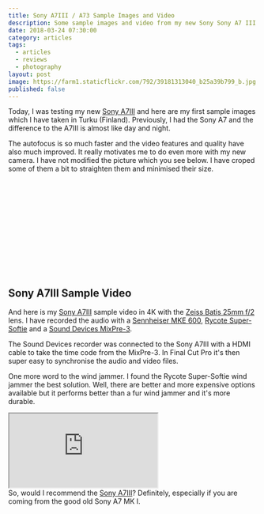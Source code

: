 ```yaml
---
title: Sony A7III / A73 Sample Images and Video
description: Some sample images and video from my new Sony Sony A7 III / A7III / A73
date: 2018-03-24 07:30:00
category: articles
tags:
  - articles
  - reviews
  - photography
layout: post
image: https://farm1.staticflickr.com/792/39181313040_b25a39b799_b.jpg
published: false
---
```


Today, I was testing my new <a href="https://amzn.to/2DQG8ap" rel="nofollow">Sony A7III</a> and here are my first sample images which I have taken in Turku (Finland). Previously, I had the Sony A7 and the difference to the A7III is almost like day and night.

The autofocus is so much faster and the video features and quality have also much improved. It really motivates me to do even more with my new camera. I have not modified the picture which you see below. I have croped some of them a bit to straighten them and minimised their size.

<br>
<amp-img src="https://farm1.staticflickr.com/792/39181313040_b25a39b799_b.jpg"  width="1024" height="577" layout="responsive" alt="Sony A7 III / A7III / A73 Sample Images and Video"></amp-img>
<br>
<!--more-->
<br>
<amp-img src="https://farm1.staticflickr.com/788/40990470301_2ea0a14817_b.jpg"  width="1024" height="577" layout="responsive" alt="Sony A7 III / A7III / A73 Sample Images and Video"></amp-img>
<br>
<amp-img src="https://farm5.staticflickr.com/4782/26119707147_061c372726_b.jpg"  width="1024" height="577" layout="responsive" alt="Sony A7 III / A7III / A73 Sample Images and Video"></amp-img>
<br>
<amp-img src="https://farm1.staticflickr.com/792/39181313040_b25a39b799_b.jpg"  width="1024" height="577" layout="responsive" alt="Sony A7 III / A7III / A73 Sample Images and Video"></amp-img>
<br>
<amp-img src="https://farm5.staticflickr.com/4777/39181320350_9f9041c0df_b.jpg"  width="1024" height="577" layout="responsive" alt="Sony A7 III / A7III / A73 Sample Images and Video"></amp-img>
<br>
<amp-img src="https://farm1.staticflickr.com/797/39181318410_5be1fcf190_b.jpg"  width="1024" height="577" layout="responsive" alt="Sony A7 III / A7III / A73 Sample Images and Video"></amp-img>
<br>
<amp-img src="https://farm1.staticflickr.com/812/26119703757_3079fdf614_b.jpg"  width="1024" height="577" layout="responsive" alt="Sony A7 III / A7III / A73 Sample Images and Video"></amp-img>
<br>
<amp-img src="https://farm1.staticflickr.com/802/39181315680_7184820c91_b.jpg"  width="1024" height="577" layout="responsive" alt="Sony A7 III / A7III / A73 Sample Images and Video"></amp-img>
<br>
<amp-img src="https://farm1.staticflickr.com/814/26119708177_a4f704cf7a_b.jpg"  width="1024" height="577" layout="responsive" alt="Sony A7 III / A7III / A73 Sample Images and Video"></amp-img>
<br>

## Sony A7III Sample Video
And here is my <a href="https://amzn.to/2DQG8ap" rel="nofollow">Sony A7III</a> sample video in 4K with the <a href="https://amzn.to/2I1ujAM" rel="nofollow">Zeiss Batis 25mm f/2</a> lens. I have recorded the audio with a <a href="https://amzn.to/2uhWd9A" rel="nofollow">Sennheiser MKE 600</a>, <a href="https://amzn.to/2DQGuOh" rel="nofollow">Rycote Super-Softie</a> and a <a href="https://amzn.to/2I5mKsZ" rel="nofollow">Sound Devices MixPre-3</a>.

The Sound Devices recorder was connected to the Sony A7III with a HDMI cable to take the time code from the MixPre-3. In Final Cut Pro it's then super easy to synchronise the audio and video files.

One more word to the wind jammer. I found the Rycote Super-Softie wind jammer the best solution. Well, there are better and more expensive options available but it performs better than a fur wind jammer and it's more durable.

<div class="embed-responsive embed-responsive-16by9">
    <iframe class="embed-responsive-item" src="https://www.youtube.com/embed/tcCkV0xDnrI"></iframe>
</div>
So, would I recommend the <a href="https://amzn.to/2DQG8ap">Sony A7III</a>? Definitely, especially if you are coming from the good old Sony A7 MK I.
